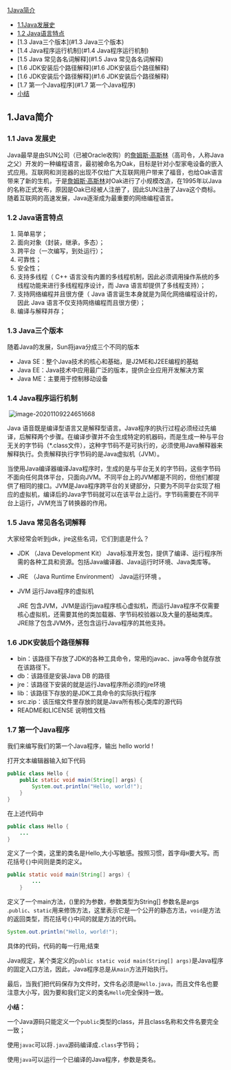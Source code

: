 [1Java简介](#Java简介)

- [1.1Java发展史](#Java发展史)
- [1.2 Java语言特点](#Java语言特点)
- [1.3 Java三个版本](#1.3 Java三个版本)
- [1.4 Java程序运行机制](#1.4 Java程序运行机制)
- [1.5 Java 常见各名词解释](#1.5 Java 常见各名词解释)
- [1.6 JDK安装后个路径解释](#1.6 JDK安装后个路径解释)
- [1.6 JDK安装后个路径解释](#1.6 JDK安装后个路径解释)
- [1.7  第一个Java程序](#1.7  第一个Java程序)
- [小结](#小结)

## 1.Java简介

### 1.1  Java 发展史

Java最早是由SUN公司（已被Oracle收购）的[詹姆斯·高斯林](https://en.wikipedia.org/wiki/James_Gosling)（高司令，人称Java之父）开发的一种编程语言，最初被命名为Oak，目标是针对小型家电设备的嵌入式应用。互联网和浏览器的出现不仅给广大互联网用户带来了福音，也给Oak语言带来了新的生机，于是[詹姆斯·高斯林](https://en.wikipedia.org/wiki/James_Gosling)对Oak进行了小规模改造，在1995年以Java的名称正式发布，原因是Oak已经被人注册了，因此SUN注册了Java这个商标。随着互联网的高速发展，Java逐渐成为最重要的网络编程语言。

### 1.2 Java语言特点

1. 简单易学；
2. 面向对象（封装，继承，多态）；
3. 跨平台（一次编写，到处运行）；
4. 可靠性；
5. 安全性；
6. 支持多线程（ C++ 语言没有内置的多线程机制，因此必须调用操作系统的多线程功能来进行多线程程序设计，而 Java 语言却提供了多线程支持）；
7. 支持网络编程并且很方便（ Java 语言诞生本身就是为简化网络编程设计的，因此 Java 语言不仅支持网络编程而且很方便）；
8. 编译与解释并存；

### 1.3 Java三个版本

随着Java的发展，Sun将java分成三个不同的版本

- Java SE：整个Java技术的核心和基础，是J2ME和J2EE编程的基础
- Java EE：Java技术中应用最广泛的版本，提供企业应用开发解决方案
- Java ME：主要用于控制移动设备

### 1.4 Java程序运行机制

​    ![image-20201109224651668](https://gitee.com/xiezhr/image-learn-bed/raw/master/image/image-20201109224651668.png)

Java 语音既是编译型语言又是解释型语言。Java程序的执行过程必须经过先编译，后解释两个步骤。在编译步骤并不会生成特定的机器码，而是生成一种与平台无关的字节码（*.class文件），这种字节码不是可执行的，必须使用Java解释器来解释执行。负责解释执行字节码的是Java虚拟机（JVM）。

当使用Java编译器编译Java程序时，生成的是与平台无关的字节码，这些字节码不面向任何具体平台，只面向JVM。不同平台上的JVM都是不同的，但他们都提供了相同的接口。JVM是Java程序跨平台的关键部分，只要为不同平台实现了相应的虚拟机，编译后的Java字节码就可以在该平台上运行。字节码需要在不同平台上运行，JVM充当了转换器的作用。

### 1.5 Java 常见各名词解释

大家经常会听到jdk，jre这些名词，它们到底是什么？

- JDK （Java Development Kit） Java标准开发包，提供了编译、运行程序所需的各种工具和资源。包括Java编译器、Java运行时环境、Java类库等。

- JRE （Java Runtime Environment）  Java运行环境 。

- JVM  运行Java程序的虚拟机

  JRE 包含JVM，JVM是运行java程序核心虚拟机，而运行Java程序不仅需要核心虚拟机，还需要其他的类加载器、字节码校验器以及大量的基础类库。JRE除了包含JVM外，还包含运行Java程序的其他支持。

### 1.6 JDK安装后个路径解释

- bin：该路径下存放了JDK的各种工具命令，常用的javac、java等命令就存放在该路径下。
- db：该路径是安装Java DB 的路径
- jre：该路径下安装的就是运行Java程序所必须的jre环境
- lib：该路径下存放的是JDK工具命令的实际执行程序
- src.zip：该压缩文件里存放的就是Java所有核心类库的源代码
- README和LICENSE 说明性文档

### 1.7  第一个Java程序

我们来编写我们的第一个Java程序，输出 hello world !

打开文本编辑器输入如下代码

```java
public class Hello {
    public static void main(String[] args) {
        System.out.println("Hello, world!");
    }
}
```

在上述代码中

```java
public class Hello {
    ...
}
```

定义了一个类，这里的类名是Hello,大小写敏感。按照习惯，首字母`H`要大写。而花括号`{}`中间则是类的定义。

```java
public static void main(String[] args) {
        ...
    }
```

定义了一个main方法，()里的为参数，参数类型为String[] 参数名是args .`public`、`static`用来修饰方法，这里表示它是一个公开的静态方法，`void`是方法的返回类型，而花括号`{}`中间的就是方法的代码。

```java
System.out.println("Hello, world!");
```

具体的代码，代码的每一行用;结束

Java规定，某个类定义的`public static void main(String[] args)`是Java程序的固定入口方法，因此，Java程序总是从`main`方法开始执行。

最后，当我们把代码保存为文件时，文件名必须是`Hello.java`，而且文件名也要注意大小写，因为要和我们定义的类名`Hello`完全保持一致。

**小结：**

一个Java源码只能定义一个`public`类型的class，并且class名称和文件名要完全一致；

使用`javac`可以将`.java`源码编译成`.class`字节码；

使用`java`可以运行一个已编译的Java程序，参数是类名。